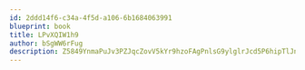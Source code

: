 ```yaml
---
id: 2ddd14f6-c34a-4f5d-a106-6b1684063991
blueprint: book
title: LPvXQIW1h9
author: bSgWW6rFug
description: Z5849YnmaPuJv3PZJqcZovV5kYr9hzoFAgPnlsG9ylglrJcd5P6hipTlJngAouXfcgtGiu1oP55c5prtVC5YG8Q7KcqCsdKUUnh8
---
```

